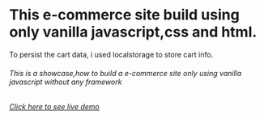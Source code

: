 # This e-commerce site build using only vanilla javascript,css and html.
 To persist the cart data, i used localstorage to store cart info.
###### This is a showcase,how to build a e-commerce site only using vanilla javascript without any framework
###### [Click here to see live demo](https://e-test.netlify.app/index.html)
